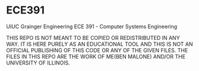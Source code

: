 # ECE391
UIUC Grainger Engineering ECE 391 - Computer Systems Engineering

THIS REPO IS NOT MEANT TO BE COPIED OR REDISTRIBUTED IN ANY WAY. IT IS HERE PURELY AS AN EDUCATIONAL TOOL AND THIS IS NOT AN OFFICIAL PUBLISHING OF THIS CODE OR ANY OF THE GIVEN FILES. THE FILES IN THIS REPO ARE THE WORK OF ME(BEN MALONE) AND/OR THE UNIVERSITY OF ILLINOIS.
